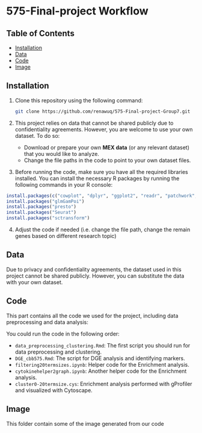 # 575-Final-project Workflow 

## Table of Contents

- [Installation](#installation)
- [Data](#data)
- [Code](#code)
- [Image](#image)

## Installation

1. Clone this repository using the following command:
    ```bash
    git clone https://github.com/renawuq/575-Final-project-Group7.git
    ```

2. This project relies on data that cannot be shared publicly due to confidentiality agreements. However, you are welcome to use your own dataset. To do so:
    - Download or prepare your own **MEX data** (or any relevant dataset) that you would like to analyze.
    - Change the file paths in the code to point to your own dataset files.

3. Before running the code, make sure you have all the required libraries installed. You can install the necessary R packages by running the following commands in your R console:

```r
install.packages(c("cowplot", "dplyr", "ggplot2", "readr", "patchwork", "tidyverse", "tidyr", "metap", "multtest"))
install.packages("glmGamPoi")
install.packages("presto")
install.packages("Seurat")
install.packages("sctransform")
```

4. Adjust the code if needed (i.e. change the file path, change the remain genes based on different research topic)

## Data

Due to privacy and confidentiality agreements, the dataset used in this project cannot be shared publicly. However, you can substitute the data with your own dataset.

## Code
This part contains all the code we used for the project, including data preprocessing and data analysis:

You could run the code in the following order: 

- `data_preprocessing_clustering.Rmd`: The first script you should run for data preprocessing and clustering.
- `DGE_cbb575.Rmd`: The script for DGE analysis and identifying markers.
- `filtering20termsizes.ipynb`: Helper code for the Enrichment analysis.
- `cytokinehelper2graph.ipynb`: Another helper code for the Enrichment analysis.
- `cluster0-20termsize.cys`: Enrichment analysis performed with gProfiler and visualized with Cytoscape.

## Image
This folder contain some of the image generated from our code


